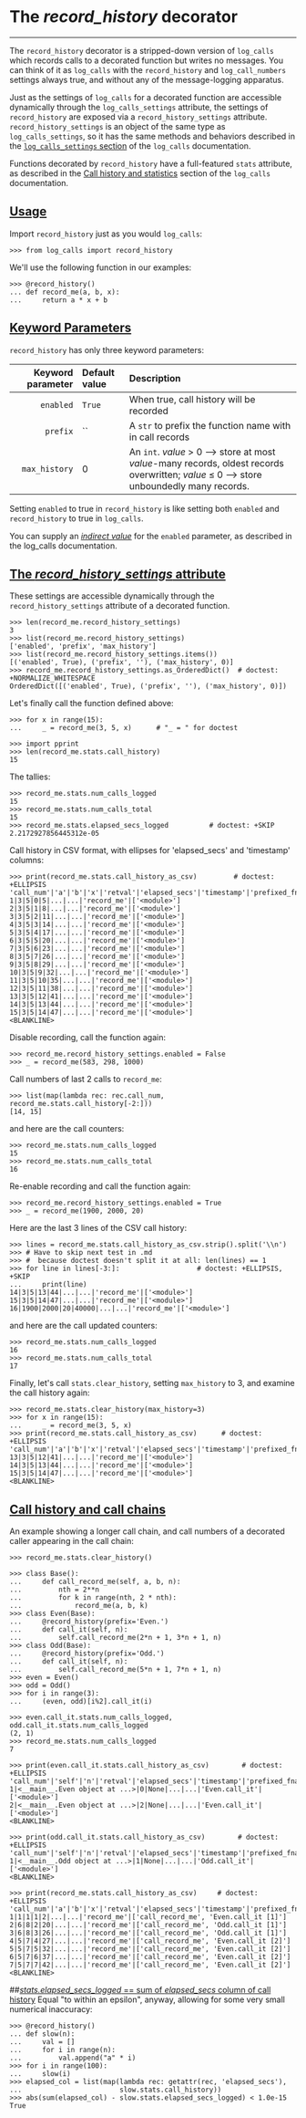 # The *record_history* decorator
---
The `record_history` decorator is a stripped-down version of `log_calls` which
records calls to a decorated function but writes no messages. You can think
of it as `log_calls` with the `record_history` and `log_call_numbers` settings
always true, and without any of the message-logging apparatus.

Just as the settings of `log_calls` for a decorated function are accessible
dynamically through the `log_calls_settings` attribute, the settings of
`record_history` are exposed via a `record_history_settings` attribute.
`record_history_settings` is an object of the same type as `log_calls_settings`,
so it has the same methods and behaviors described in the [`log_calls_settings`
section](./log_calls.html#Dynamic-control-log_calls_settings) of the `log_calls`
documentation.

Functions decorated by `record_history` have a full-featured `stats` attribute,
as described in the [Call history and statistics](./log_calls.html#call-history-and-statistics)
section of the `log_calls` documentation.

## [Usage](id:usage)
Import `record_history` just as you would `log_calls`:

    >>> from log_calls import record_history

We'll use the following function in our examples:

    >>> @record_history()
    ... def record_me(a, b, x):
    ...     return a * x + b

## [Keyword Parameters](id:parameters)
`record_history` has only three keyword parameters:

Keyword parameter | Default value | Description
----------------: | :------------ | :------------------
       `enabled`    | `True`          | When true, call history will be recorded
       `prefix`     | ``              | A `str` to prefix the function name with in call records
       `max_history`    | 0           | An `int`. *value* > 0 --> store at most *value*-many records, oldest records overwritten; *value* ≤ 0 --> store unboundedly many records.

Setting `enabled` to true in `record_history` is like setting both `enabled`
and `record_history` to true in `log_calls`.

You can supply an [*indirect value*](./log_calls.html#Indirect-values) for the `enabled` parameter, as described
in the log_calls documentation.

## [The *record_history_settings* attribute](id:record_history_settings-attribute)
These settings are accessible dynamically through the `record_history_settings`
attribute of a decorated function.

    >>> len(record_me.record_history_settings)
    3
    >>> list(record_me.record_history_settings)
    ['enabled', 'prefix', 'max_history']
    >>> list(record_me.record_history_settings.items())
    [('enabled', True), ('prefix', ''), ('max_history', 0)]
    >>> record_me.record_history_settings.as_OrderedDict()  # doctest: +NORMALIZE_WHITESPACE
    OrderedDict([('enabled', True), ('prefix', ''), ('max_history', 0)])

Let's finally call the function defined above:

    >>> for x in range(15):
    ...     _ = record_me(3, 5, x)      # "_ = " for doctest

    >>> import pprint
    >>> len(record_me.stats.call_history)
    15

The tallies:

    >>> record_me.stats.num_calls_logged
    15
    >>> record_me.stats.num_calls_total
    15
    >>> record_me.stats.elapsed_secs_logged          # doctest: +SKIP
    2.2172927856445312e-05

Call history in CSV format, with ellipses for 'elapsed_secs' and 'timestamp' columns:

    >>> print(record_me.stats.call_history_as_csv)         # doctest: +ELLIPSIS
    'call_num'|'a'|'b'|'x'|'retval'|'elapsed_secs'|'timestamp'|'prefixed_fname'|'caller_chain'
    1|3|5|0|5|...|...|'record_me'|['<module>']
    2|3|5|1|8|...|...|'record_me'|['<module>']
    3|3|5|2|11|...|...|'record_me'|['<module>']
    4|3|5|3|14|...|...|'record_me'|['<module>']
    5|3|5|4|17|...|...|'record_me'|['<module>']
    6|3|5|5|20|...|...|'record_me'|['<module>']
    7|3|5|6|23|...|...|'record_me'|['<module>']
    8|3|5|7|26|...|...|'record_me'|['<module>']
    9|3|5|8|29|...|...|'record_me'|['<module>']
    10|3|5|9|32|...|...|'record_me'|['<module>']
    11|3|5|10|35|...|...|'record_me'|['<module>']
    12|3|5|11|38|...|...|'record_me'|['<module>']
    13|3|5|12|41|...|...|'record_me'|['<module>']
    14|3|5|13|44|...|...|'record_me'|['<module>']
    15|3|5|14|47|...|...|'record_me'|['<module>']
    <BLANKLINE>

Disable recording, call the function again:

    >>> record_me.record_history_settings.enabled = False
    >>> _ = record_me(583, 298, 1000)

Call numbers of last 2 calls to `record_me`:

    >>> list(map(lambda rec: rec.call_num, record_me.stats.call_history[-2:]))
    [14, 15]

and here are the call counters:

    >>> record_me.stats.num_calls_logged
    15
    >>> record_me.stats.num_calls_total
    16

Re-enable recording and call the function again:

    >>> record_me.record_history_settings.enabled = True
    >>> _ = record_me(1900, 2000, 20)

Here are the last 3 lines of the CSV call history:

    >>> lines = record_me.stats.call_history_as_csv.strip().split('\\n')
    >>> # Have to skip next test in .md
    >>> #  because doctest doesn't split it at all: len(lines) == 1
    >>> for line in lines[-3:]:                   # doctest: +ELLIPSIS, +SKIP
    ...     print(line)
    14|3|5|13|44|...|...|'record_me'|['<module>']
    15|3|5|14|47|...|...|'record_me'|['<module>']
    16|1900|2000|20|40000|...|...|'record_me'|['<module>']

and here are the call updated counters:

    >>> record_me.stats.num_calls_logged
    16
    >>> record_me.stats.num_calls_total
    17

Finally, let's call `stats.clear_history`, setting `max_history` to 3,
and examine the call history again:

    >>> record_me.stats.clear_history(max_history=3)
    >>> for x in range(15):
    ...     _ = record_me(3, 5, x)
    >>> print(record_me.stats.call_history_as_csv)      # doctest: +ELLIPSIS
    'call_num'|'a'|'b'|'x'|'retval'|'elapsed_secs'|'timestamp'|'prefixed_fname'|'caller_chain'
    13|3|5|12|41|...|...|'record_me'|['<module>']
    14|3|5|13|44|...|...|'record_me'|['<module>']
    15|3|5|14|47|...|...|'record_me'|['<module>']
    <BLANKLINE>

## [Call history and call chains](id:Call-history-and-call-chains)
An example showing a longer call chain, and call numbers of a decorated
caller appearing in the call chain:

    >>> record_me.stats.clear_history()

    >>> class Base():
    ...     def call_record_me(self, a, b, n):
    ...         nth = 2**n
    ...         for k in range(nth, 2 * nth):
    ...             record_me(a, b, k)
    >>> class Even(Base):
    ...     @record_history(prefix='Even.')
    ...     def call_it(self, n):
    ...         self.call_record_me(2*n + 1, 3*n + 1, n)
    >>> class Odd(Base):
    ...     @record_history(prefix='Odd.')
    ...     def call_it(self, n):
    ...         self.call_record_me(5*n + 1, 7*n + 1, n)
    >>> even = Even()
    >>> odd = Odd()
    >>> for i in range(3):
    ...     (even, odd)[i%2].call_it(i)

    >>> even.call_it.stats.num_calls_logged, odd.call_it.stats.num_calls_logged
    (2, 1)
    >>> record_me.stats.num_calls_logged
    7

    >>> print(even.call_it.stats.call_history_as_csv)        # doctest: +ELLIPSIS
    'call_num'|'self'|'n'|'retval'|'elapsed_secs'|'timestamp'|'prefixed_fname'|'caller_chain'
    1|<__main__.Even object at ...>|0|None|...|...|'Even.call_it'|['<module>']
    2|<__main__.Even object at ...>|2|None|...|...|'Even.call_it'|['<module>']
    <BLANKLINE>

    >>> print(odd.call_it.stats.call_history_as_csv)        # doctest: +ELLIPSIS
    'call_num'|'self'|'n'|'retval'|'elapsed_secs'|'timestamp'|'prefixed_fname'|'caller_chain'
    1|<__main__.Odd object at ...>|1|None|...|...|'Odd.call_it'|['<module>']
    <BLANKLINE>

    >>> print(record_me.stats.call_history_as_csv)     # doctest: +ELLIPSIS
    'call_num'|'a'|'b'|'x'|'retval'|'elapsed_secs'|'timestamp'|'prefixed_fname'|'caller_chain'
    1|1|1|1|2|...|...|'record_me'|['call_record_me', 'Even.call_it [1]']
    2|6|8|2|20|...|...|'record_me'|['call_record_me', 'Odd.call_it [1]']
    3|6|8|3|26|...|...|'record_me'|['call_record_me', 'Odd.call_it [1]']
    4|5|7|4|27|...|...|'record_me'|['call_record_me', 'Even.call_it [2]']
    5|5|7|5|32|...|...|'record_me'|['call_record_me', 'Even.call_it [2]']
    6|5|7|6|37|...|...|'record_me'|['call_record_me', 'Even.call_it [2]']
    7|5|7|7|42|...|...|'record_me'|['call_record_me', 'Even.call_it [2]']
    <BLANKLINE>

##[*stats.elapsed_secs_logged* == sum of *elapsed_secs* column of call history](id:elapsed_secs_logged-equal-sum-etc)
Equal "to within an epsilon", anyway, allowing for some very small
numerical inaccuracy:

    >>> @record_history()
    ... def slow(n):
    ...     val = []
    ...     for i in range(n):
    ...         val.append("a" * i)
    >>> for i in range(100):
    ...     slow(i)
    >>> elapsed_col = list(map(lambda rec: getattr(rec, 'elapsed_secs'),
    ...                        slow.stats.call_history))
    >>> abs(sum(elapsed_col) - slow.stats.elapsed_secs_logged) < 1.0e-15
    True

